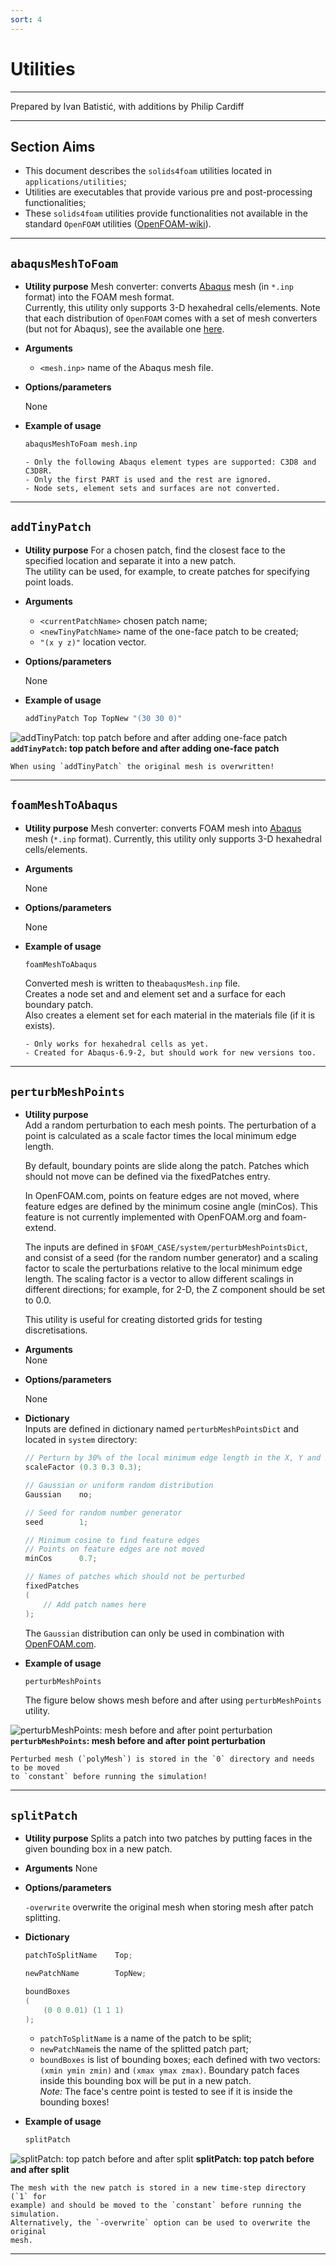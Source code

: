 ```yaml
---
sort: 4
---
```


# Utilities

---

Prepared by Ivan Batistić, with additions by Philip Cardiff

---

## Section Aims

- This document describes the `solids4foam` utilities located in
  `applications/utilities`;
- Utilities are executables that provide various pre and post-processing
  functionalities;
- These `solids4foam` utilities provide functionalities not available in the
  standard `OpenFOAM` utilities
  ([OpenFOAM-wiki](https://openfoamwiki.net/index.php/Main_OFUtilities)).

---

## `abaqusMeshToFoam`

- **Utility purpose** Mesh converter: converts
  [Abaqus](https://www.3ds.com/products-services/simulia/products/abaqus/) mesh
  (in `*.inp` format) into the FOAM mesh format.  
  Currently, this utility only supports 3-D hexahedral cells/elements.
  Note that each distribution of `OpenFOAM` comes with a set of mesh converters
  (but not for Abaqus), see the available one
  [here](https://www.openfoam.com/documentation/user-guide/4-mesh-generation-and-conversion/4.5-mesh-conversion).
- **Arguments**

  - `<mesh.inp>` name of the Abaqus mesh file.

- **Options/parameters**

  None

- **Example of usage**

  ```bash
  abaqusMeshToFoam mesh.inp
  ```

  ```note
  - Only the following Abaqus element types are supported: C3D8 and C3D8R.
  - Only the first PART is used and the rest are ignored.
  - Node sets, element sets and surfaces are not converted.
  ```

---

## `addTinyPatch`

- **Utility purpose** For a chosen patch, find the closest face to the specified
  location and separate it into a new patch.  
  The utility can be used, for example, to create patches for specifying point
  loads.

- **Arguments**

  - `<currentPatchName>` chosen patch name;
  - `<newTinyPatchName>` name of the one-face patch to be created;
  - `"(x y z)"` location vector.

- **Options/parameters**

  None

- **Example of usage**

  ```bash
  addTinyPatch Top TopNew "(30 30 0)"
  ```

![addTinyPatch: top patch before and after adding one-face patch](./images/addTinyPatch.png)
**`addTinyPatch`: top patch before and after adding one-face patch**

```note
When using `addTinyPatch` the original mesh is overwritten!
```

---

## `foamMeshToAbaqus`

- **Utility purpose** Mesh converter: converts FOAM mesh into
  [Abaqus](https://www.3ds.com/products-services/simulia/products/abaqus/) mesh
  (`*.inp` format). Currently, this utility only supports 3-D hexahedral
  cells/elements.
- **Arguments**

  None

- **Options/parameters**

  None

- **Example of usage**

  ```bash
  foamMeshToAbaqus
  ```

  Converted mesh is written to the`abaqusMesh.inp` file.  
  Creates a node set and and element set and a surface for each boundary
  patch.  
  Also creates a element set for each material in the materials file (if it is
  exists).

  ```note
  - Only works for hexahedral cells as yet.
  - Created for Abaqus-6.9-2, but should work for new versions too.
  ```

---

## `perturbMeshPoints`

- **Utility purpose**  
   Add a random perturbation to each mesh points. The perturbation of a point is
  calculated as a scale factor times the local minimum edge length.

  By default, boundary points are slide along the patch. Patches which should
  not move can be defined via the fixedPatches entry.

  In OpenFOAM.com, points on feature edges are not moved, where feature edges
  are defined by the minimum cosine angle (minCos). This feature is not
  currently implemented with OpenFOAM.org and foam-extend.

  The inputs are defined in `$FOAM_CASE/system/perturbMeshPointsDict`, and
  consist of a seed (for the random number generator) and a scaling factor to
  scale the perturbations relative to the local minimum edge length. The scaling
  factor is a vector to allow different scalings in different directions; for
  example, for 2-D, the Z component should be set to 0.0.

  This utility is useful for creating distorted grids for testing
  discretisations.

- **Arguments**  
  None

- **Options/parameters**

  None

- **Dictionary**  
  Inputs are defined in dictionary named `perturbMeshPointsDict` and located in
  `system` directory:

  ```c++
  // Perturn by 30% of the local minimum edge length in the X, Y and Z directions
  scaleFactor (0.3 0.3 0.3);

  // Gaussian or uniform random distribution
  Gaussian    no;

  // Seed for random number generator
  seed        1;

  // Minimum cosine to find feature edges
  // Points on feature edges are not moved
  minCos      0.7;

  // Names of patches which should not be perturbed
  fixedPatches
  (
      // Add patch names here
  );
  ```

  The `Gaussian` distribution can only be used in combination with
  [OpenFOAM.com](https://www.openfoam.com/).

- **Example of usage**

  ```bash
  perturbMeshPoints
  ```

  The figure below shows mesh before and after using `perturbMeshPoints`
  utility.

![perturbMeshPoints: mesh before and after point perturbation](./images/perturbMeshPoints.png)
**`perturbMeshPoints`: mesh before and after point perturbation**

```note
Perturbed mesh (`polyMesh`) is stored in the `0` directory and needs to be moved
to `constant` before running the simulation!
```

---

## `splitPatch`

- **Utility purpose** Splits a patch into two patches by putting faces in the
  given bounding box in a new patch.

- **Arguments** None

- **Options/parameters**

  `-overwrite` overwrite the original mesh when storing mesh after patch
  splitting.

- **Dictionary**

  ```c++
  patchToSplitName    Top;

  newPatchName        TopNew;

  boundBoxes
  (
      (0 0 0.01) (1 1 1)
  );
  ```

  - `patchToSplitName` is a name of the patch to be split;
  - `newPatchName`is the name of the splitted patch part;
  - `boundBoxes` is list of bounding boxes; each defined with two vectors:
    `(xmin ymin zmin)` and `(xmax ymax zmax)`. Boundary patch faces inside this
    bounding box will be put in a new patch.  
    _Note:_ The face's centre point is tested to see if it is inside the
    bounding boxes!

- **Example of usage**

  ```bash
  splitPatch
  ```

![splitPatch: top patch before and after split](./images/splitPatch.png)
**splitPatch: top patch before and after split**

  ```note
  The mesh with the new patch is stored in a new time-step directory (`1` for
  example) and should be moved to the `constant` before running the simulation.
  Alternatively, the `-overwrite` option can be used to overwrite the original
  mesh.
  ```

---
